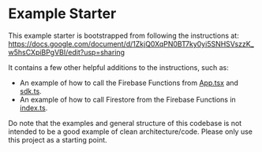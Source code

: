 # Example Starter

This example starter is bootstrapped from following the instructions at:
https://docs.google.com/document/d/1ZkjQ0XqPN0BT7ky0yi5SNHSVszzK_w5hsCXpiBPgVBI/edit?usp=sharing

It contains a few other helpful additions to the instructions, such as:
* An example of how to call the Firebase Functions from [App.tsx](hosting/src/App.tsx) and [sdk.ts](hosting/src/sdk.ts).
* An example of how to call Firestore from the Firebase Functions in [index.ts](functions/src/index.ts).

Do note that the examples and general structure of this codebase is not intended to be a good example
of clean architecture/code. Please only use this project as a starting point.
